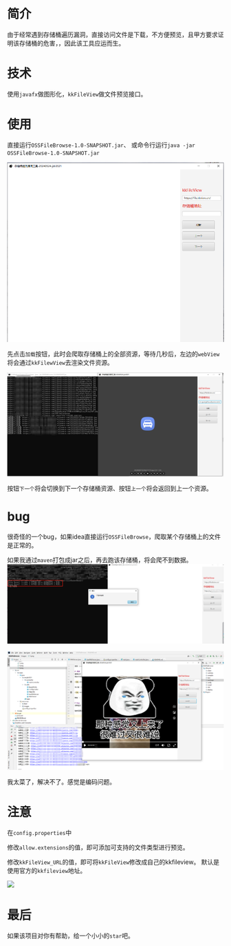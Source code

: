# 简介

由于经常遇到存储桶遍历漏洞，直接访问文件是下载，不方便预览，且甲方要求证明该存储桶的危害，，因此该工具应运而生。

# 技术
使用`javafx`做图形化，`kkFileView`做文件预览接口。

# 使用
直接运行`OSSFileBrowse-1.0-SNAPSHOT.jar`、
或命令行运行`java -jar OSSFileBrowse-1.0-SNAPSHOT.jar`

<img src="./images/1.png">

先点击`加载`按钮，此时会爬取存储桶上的全部资源，等待几秒后，左边的`webView`将会通过`kkFilewView`去渲染文件资源。

<img src="./images/2.png">

按钮`下一个`将会切换到下一个存储桶资源、按钮`上一个`将会返回到上一个资源。

# bug
很奇怪的一个bug，如果idea直接运行`OSSFileBrowse`，爬取某个存储桶上的文件是正常的。

如果我通过`maven`打包成jar之后，再去跑该存储桶，将会爬不到数据。
<img src="./images/3.png">

<img src="./images/4.png">

我太菜了，解决不了。感觉是编码问题。

# 注意
在`config.properties`中

修改`allow.extensions`的值，即可添加可支持的文件类型进行预览。

修改`kkFileView_URL`的值，即可将`kkFileView`修改成自己的kkfileview。
默认是使用官方的`kkfileview`地址。

<img src="./images/5.png">


# 最后

如果该项目对你有帮助，给一个小小的`star`吧。
